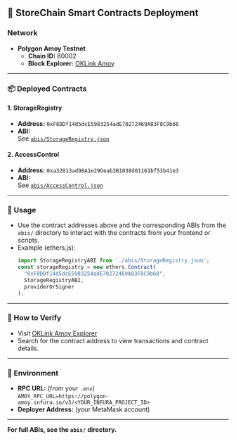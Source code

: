 ## 🚀 StoreChain Smart Contracts Deployment

### Network
- **Polygon Amoy Testnet**
  - **Chain ID:** 80002
  - **Block Explorer:** [OKLink Amoy](https://www.oklink.com/amoy)

---

### 📦 Deployed Contracts

#### 1. StorageRegistry
- **Address:** `0xF8DDf14d5dcE5983254adE70272469A83F8C9b68`
- **ABI:**  
  See [`abis/StorageRegistry.json`](abis/StorageRegistry.json)

#### 2. AccessControl
- **Address:** `0xa32013ad98A1e29Deab3B1038d01161bf53b41e3`
- **ABI:**  
  See [`abis/AccessControl.json`](abis/AccessControl.json)

---

### 📝 Usage

- Use the contract addresses above and the corresponding ABIs from the `abis/` directory to interact with the contracts from your frontend or scripts.
- Example (ethers.js):
  ```js
  import StorageRegistryABI from './abis/StorageRegistry.json';
  const storageRegistry = new ethers.Contract(
    "0xF8DDf14d5dcE5983254adE70272469A83F8C9b68",
    StorageRegistryABI,
    providerOrSigner
  );
  ```

---

### 📄 How to Verify

- Visit [OKLink Amoy Explorer](https://www.oklink.com/amoy)
- Search for the contract address to view transactions and contract details.

---

### 🔗 Environment

- **RPC URL:** (from your `.env`)  
  `AMOY_RPC_URL=https://polygon-amoy.infura.io/v3/<YOUR_INFURA_PROJECT_ID>`
- **Deployer Address:** (your MetaMask account)

---

**For full ABIs, see the `abis/` directory.**